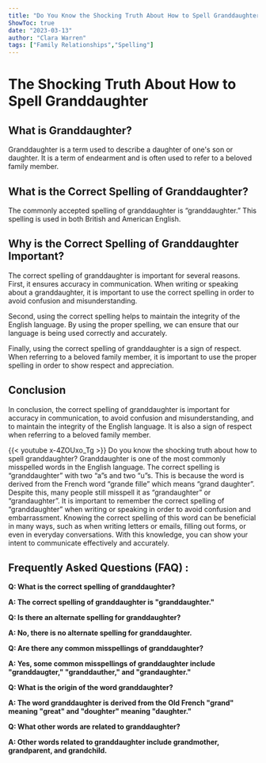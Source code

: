 ```yaml
---
title: "Do You Know the Shocking Truth About How to Spell Granddaughter?"
ShowToc: true 
date: "2023-03-13"
author: "Clara Warren" 
tags: ["Family Relationships","Spelling"]
---
```

# The Shocking Truth About How to Spell Granddaughter 

## What is Granddaughter?

Granddaughter is a term used to describe a daughter of one's son or daughter. It is a term of endearment and is often used to refer to a beloved family member. 

## What is the Correct Spelling of Granddaughter?

The commonly accepted spelling of granddaughter is “granddaughter.” This spelling is used in both British and American English. 

## Why is the Correct Spelling of Granddaughter Important?

The correct spelling of granddaughter is important for several reasons. First, it ensures accuracy in communication. When writing or speaking about a granddaughter, it is important to use the correct spelling in order to avoid confusion and misunderstanding. 

Second, using the correct spelling helps to maintain the integrity of the English language. By using the proper spelling, we can ensure that our language is being used correctly and accurately. 

Finally, using the correct spelling of granddaughter is a sign of respect. When referring to a beloved family member, it is important to use the proper spelling in order to show respect and appreciation. 

## Conclusion 

In conclusion, the correct spelling of granddaughter is important for accuracy in communication, to avoid confusion and misunderstanding, and to maintain the integrity of the English language. It is also a sign of respect when referring to a beloved family member.

{{< youtube x-4ZOUxo_Tg >}} 
Do you know the shocking truth about how to spell granddaughter? Granddaughter is one of the most commonly misspelled words in the English language. The correct spelling is “granddaughter” with two “a”s and two “u”s. This is because the word is derived from the French word “grande fille” which means “grand daughter”. Despite this, many people still misspell it as “grandaughter” or “grandaughter”. It is important to remember the correct spelling of “granddaughter” when writing or speaking in order to avoid confusion and embarrassment. Knowing the correct spelling of this word can be beneficial in many ways, such as when writing letters or emails, filling out forms, or even in everyday conversations. With this knowledge, you can show your intent to communicate effectively and accurately.

## Frequently Asked Questions (FAQ) :
**Q: What is the correct spelling of granddaughter?**

**A: The correct spelling of granddaughter is "granddaughter."**

**Q: Is there an alternate spelling for granddaughter?**

**A: No, there is no alternate spelling for granddaughter.**

**Q: Are there any common misspellings of granddaughter?**

**A: Yes, some common misspellings of granddaughter include "granddaugter," "granddauther," and "grandaughter."**

**Q: What is the origin of the word granddaughter?**

**A: The word granddaughter is derived from the Old French "grand" meaning "great" and "doughter" meaning "daughter."**

**Q: What other words are related to granddaughter?**

**A: Other words related to granddaughter include grandmother, grandparent, and grandchild.**





